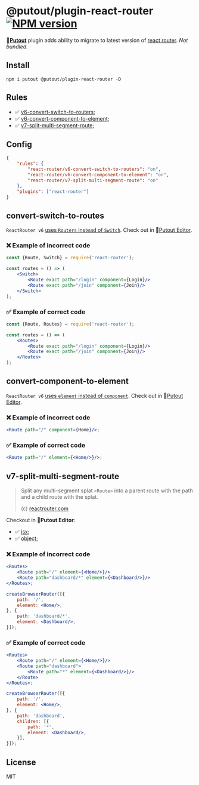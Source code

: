 # @putout/plugin-react-router [![NPM version][NPMIMGURL]][NPMURL]

[NPMIMGURL]: https://img.shields.io/npm/v/@putout/plugin-react-router.svg?style=flat&longCache=true
[NPMURL]: https://npmjs.org/package/@putout/plugin-react-router "npm"

🐊[**Putout**](https://github.com/coderaiser/putout) plugin adds ability to migrate to latest version of [react router](https://reactrouter.com/docs/en/v6/upgrading/v5). *Not bundled*.

## Install

```
npm i putout @putout/plugin-react-router -D
```

## Rules

- ✅ [v6-convert-switch-to-routers](#v6-convert-switch-to-routers);
- ✅ [v6-convert-component-to-element](#v6-convert-component-to-element);
- ✅ [v7-split-multi-segment-route](#v7-split-multi-segment-route);

## Config

```json
{
    "rules": {
        "react-router/v6-convert-switch-to-routers": "on",
        "react-router/v6-convert-component-to-element": "on",
        "react-router/v7-split-multi-segment-route": "on"
    },
    "plugins": ["react-router"]
}
```

## convert-switch-to-routes

`ReactRouter v6` [uses `Routers` instead of `Switch`](https://reactrouter.com/en/6.6.2/components/routes#routes). Check out in 🐊[Putout Editor](https://putout.cloudcmd.io/#/gist/2030cd7141bf5f02bef896b19b9400ea/a1364326157c85b9e8fa33b6c87cb77ca5a2792f).

### ❌ Example of incorrect code

```jsx
const {Route, Switch} = require('react-router');

const routes = () => (
    <Switch>
        <Route exact path="/login" component={Login}/>
        <Route exact path="/join" component={Join}/>
    </Switch>
);
```

### ✅ Example of correct code

```jsx
const {Route, Routes} = require('react-router');

const routes = () => (
    <Routes>
        <Route exact path="/login" component={Login}/>
        <Route exact path="/join" component={Join}/>
    </Routes>
);
```

## convert-component-to-element

`ReactRouter v6` [uses `element` instead of `component`](https://reactrouter.com/en/6.6.2/route/route#dynamic-segments). Check out in 🐊[Putout Editor](https://putout.cloudcmd.io/#/gist/7fb5cf000b6a61d4003fccf2fcb39da3/1de6534c6151a20e021b3508e027fb0ee2449b0c).

### ❌ Example of incorrect code

```jsx
<Route path="/" component={Home}/>;
```

### ✅ Example of correct code

```jsx
<Route path="/" element={<Home/>}/>;
```

## v7-split-multi-segment-route

> Split any multi-segment splat `<Route>` into a parent route with the path and a child route with the splat.
>
> (c) [reactrouter.com](https://reactrouter.com/upgrading/v6)

Checkout in 🐊**Putout Editor**:

- ✅ [jsx](https://putout.cloudcmd.io/#/gist/f7e4ee30936fee2eb0b9269e9b377561/5bb969962141c3d617576384203a8ab3c38c7b31);
- ✅ [object](https://putout.cloudcmd.io/#/gist/001a1bd9df2eeeae0f9c5912b5ecddee/c7b1043bf209d9ca49e8058f95cc7868cc417cc8);

### ❌ Example of incorrect code

```jsx
<Routes>
    <Route path="/" element={<Home/>}/>
    <Route path="dashboard/*" element={<Dashboard/>}/>
</Routes>;

createBrowserRouter([{
    path: '/',
    element: <Home/>,
}, {
    path: 'dashboard/*',
    element: <Dashboard/>,
}]);
```

### ✅ Example of correct code

```jsx
<Routes>
    <Route path="/" element={<Home/>}/>
    <Route path="dashboard">
        <Route path="*" element={<Dashboard/>}/>
    </Route>
</Routes>;

createBrowserRouter([{
    path: '/',
    element: <Home/>,
}, {
    path: 'dashboard',
    children: [{
        path: '*',
        element: <Dashboard/>,
    }],
}]);
```

## License

MIT
